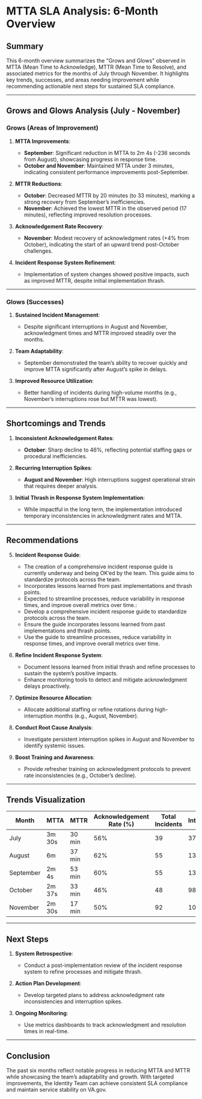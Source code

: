 # MTTA SLA Analysis: 6-Month Overview

## Summary

This 6-month overview summarizes the "Grows and Glows" observed in MTTA (Mean Time to Acknowledge), MTTR (Mean Time to Resolve), and associated metrics for the months of July through November. It highlights key trends, successes, and areas needing improvement while recommending actionable next steps for sustained SLA compliance.

---

## Grows and Glows Analysis (July - November)

### **Grows (Areas of Improvement)**

1. **MTTA Improvements**:
   - **September**: Significant reduction in MTTA to 2m 4s (-236 seconds from August), showcasing progress in response time.
   - **October and November**: Maintained MTTA under 3 minutes, indicating consistent performance improvements post-September.

2. **MTTR Reductions**:
   - **October**: Decreased MTTR by 20 minutes (to 33 minutes), marking a strong recovery from September’s inefficiencies.
   - **November**: Achieved the lowest MTTR in the observed period (17 minutes), reflecting improved resolution processes.

3. **Acknowledgement Rate Recovery**:
   - **November**: Modest recovery of acknowledgment rates (+4% from October), indicating the start of an upward trend post-October challenges.

4. **Incident Response System Refinement**:
   - Implementation of system changes showed positive impacts, such as improved MTTR, despite initial implementation thrash.

---

### **Glows (Successes)**

1. **Sustained Incident Management**:
   - Despite significant interruptions in August and November, acknowledgment times and MTTR improved steadily over the months.

2. **Team Adaptability**:
   - September demonstrated the team’s ability to recover quickly and improve MTTA significantly after August’s spike in delays.

3. **Improved Resource Utilization**:
   - Better handling of incidents during high-volume months (e.g., November’s interruptions rose but MTTR was lowest).

---

## Shortcomings and Trends

1. **Inconsistent Acknowledgement Rates**:
   - **October**: Sharp decline to 46%, reflecting potential staffing gaps or procedural inefficiencies.

2. **Recurring Interruption Spikes**:
   - **August and November**: High interruptions suggest operational strain that requires deeper analysis.

3. **Initial Thrash in Response System Implementation**:
   - While impactful in the long term, the implementation introduced temporary inconsistencies in acknowledgment rates and MTTA.

---

## Recommendations

5. **Incident Response Guide**:
   - The creation of a comprehensive incident response guide is currently underway and being OK’ed by the team. This guide aims to standardize protocols across the team.
   - Incorporates lessons learned from past implementations and thrash points.
   - Expected to streamline processes, reduce variability in response times, and improve overall metrics over time.:
   - Develop a comprehensive incident response guide to standardize protocols across the team.
   - Ensure the guide incorporates lessons learned from past implementations and thrash points.
   - Use the guide to streamline processes, reduce variability in response times, and improve overall metrics over time.

1. **Refine Incident Response System**:
   - Document lessons learned from initial thrash and refine processes to sustain the system’s positive impacts.
   - Enhance monitoring tools to detect and mitigate acknowledgment delays proactively.

2. **Optimize Resource Allocation**:
   - Allocate additional staffing or refine rotations during high-interruption months (e.g., August, November).

3. **Conduct Root Cause Analysis**:
   - Investigate persistent interruption spikes in August and November to identify systemic issues.

4. **Boost Training and Awareness**:
   - Provide refresher training on acknowledgment protocols to prevent rate inconsistencies (e.g., October’s decline).

---

## Trends Visualization

| Month       | MTTA   | MTTR   | Acknowledgement Rate (%) | Total Incidents | Interruptions |
|-------------|--------|--------|--------------------------|-----------------|---------------|
| July        | 3m 30s | 30 min | 56%                      | 39              | 37            |
| August      | 6m     | 37 min | 62%                      | 55              | 131           |
| September   | 2m 4s  | 53 min | 60%                      | 55              | 133           |
| October     | 2m 37s | 33 min | 46%                      | 48              | 98            |
| November    | 2m 30s | 17 min | 50%                      | 92              | 109           |

---

## Next Steps

1. **System Retrospective**:
   - Conduct a post-implementation review of the incident response system to refine processes and mitigate thrash.

2. **Action Plan Development**:
   - Develop targeted plans to address acknowledgment rate inconsistencies and interruption spikes.

3. **Ongoing Monitoring**:
   - Use metrics dashboards to track acknowledgment and resolution times in real-time.

---

## Conclusion

The past six months reflect notable progress in reducing MTTA and MTTR while showcasing the team’s adaptability and growth. With targeted improvements, the Identity Team can achieve consistent SLA compliance and maintain service stability on VA.gov.

